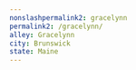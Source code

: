 ```yaml
---
﻿nonslashpermalink2: gracelynn
permalink2: /gracelynn/
alley: Gracelynn
city: Brunswick
state: Maine
---
```

